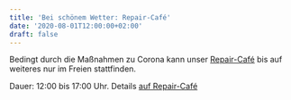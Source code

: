 ```yaml
---
title: 'Bei schönem Wetter: Repair-Café'
date: '2020-08-01T12:00:00+02:00'
draft: false
---
```


Bedingt durch die Maßnahmen zu Corona kann unser [Repair-Café](/repaircafe/) bis auf weiteres nur im Freien stattfinden.

Dauer: 12:00 bis 17:00 Uhr. Details [auf Repair-Café](/repaircafe/)
